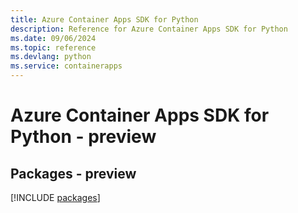 ```yaml
---
title: Azure Container Apps SDK for Python
description: Reference for Azure Container Apps SDK for Python
ms.date: 09/06/2024
ms.topic: reference
ms.devlang: python
ms.service: containerapps
---
```

# Azure Container Apps SDK for Python - preview
## Packages - preview
[!INCLUDE [packages](container-apps-index.md)]